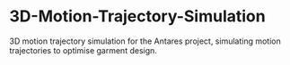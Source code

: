 # 3D-Motion-Trajectory-Simulation
3D motion trajectory simulation for the Antares project, simulating motion trajectories to optimise garment design.
